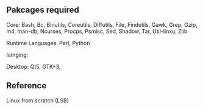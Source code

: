 
## Pakcages required

Core: Bash, Bc, Binutils, Coreutils, Diffutils, File, Findutils, Gawk, Grep, Gzip, m4, man-db, Ncurses, Procps, Psmisc, Sed, Shadow, Tar, Util-linxu, Zlib

Runtime Languages: Perl, Python

Iamging:

Desktop: Qt5, GTK+3, 

## Reference

Linux from scratch (LSB)